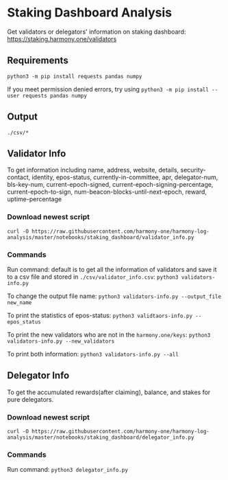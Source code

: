 # Staking Dashboard Analysis
Get validators or delegators' information on staking dashboard: https://staking.harmony.one/validators

## Requirements
`python3 -m pip install requests pandas numpy`

If you meet permission denied errors, try using `python3 -m pip install --user requests pandas numpy`

## Output
`./csv/*`

## Validator Info
To get information including name, address, website, details, security-contact, identity, epos-status, currently-in-committee, apr, delegator-num, bls-key-num, current-epoch-signed, current-epoch-signing-percentage, current-epoch-to-sign, num-beacon-blocks-until-next-epoch, reward, uptime-percentage

### Download newest script
`curl -O https://raw.githubusercontent.com/harmony-one/harmony-log-analysis/master/notebooks/staking_dashboard/validator_info.py`

### Commands
Run command: default is to get all the information of validators and save it to a csv file and stored in `./csv/validator_info.csv`: `python3 validators-info.py`

To change the output file name: `python3 validators-info.py --output_file new_name`

To print the statistics of epos-status: `python3 validtaors-info.py --epos_status`

To print the new validators who are not in the `harmony.one/keys`: `python3 validators-info.py --new_validators`

To print both information: `python3 validators-info.py --all`

## Delegator Info
To get the accumulated rewards(after claiming), balance, and stakes for pure delegators.

### Download newest script
`curl -O https://raw.githubusercontent.com/harmony-one/harmony-log-analysis/master/notebooks/staking_dashboard/delegator_info.py`

### Commands
Run command: `python3 delegator_info.py`


